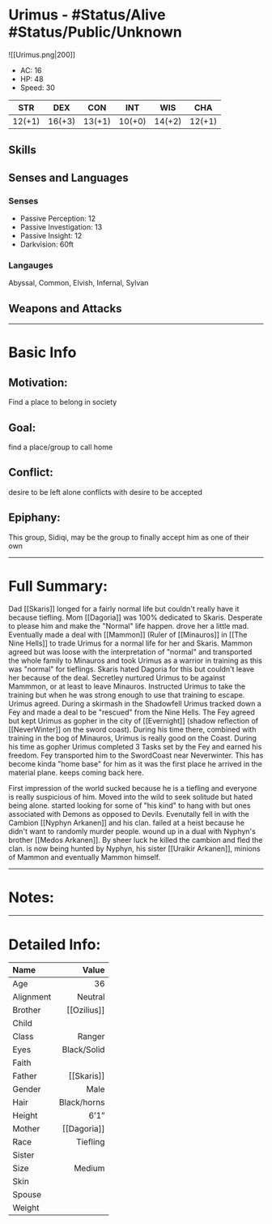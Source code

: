 # Urimus - #Status/Alive #Status/Public/Unknown 
![[Urimus.png|200]]

- AC: 16
- HP: 48  
- Speed: 30

| STR | DEX | CON | INT | WIS | CHA|
| ---- | ---- | ---- | ---- | ---- | ---- |
| 12(+1) | 16(+3) | 13(+1) | 10(+0) | 14(+2) | 12(+1) |

## Skills

## Senses and Languages
### Senses
- Passive Perception: 12  
- Passive Investigation: 13  
- Passive Insight: 12  
- Darkvision: 60ft  

### Langauges
Abyssal, Common, Elvish, Infernal, Sylvan

## Weapons and Attacks
___
# Basic Info

## Motivation:
Find a place to belong in society

## Goal:
find a place/group to call home

## Conflict:
desire to be left alone conflicts with desire to be accepted

## Epiphany:
This group, Sidiqi, may be the group to finally accept him as one of their own

___
# Full Summary:
Dad [[Skaris]] longed for a fairly normal life but couldn't really have it because tiefling.
Mom [[Dagoria]]  was 100% dedicated to Skaris. Desperate to please him and make the "Normal" life happen. drove her a little mad. Eventually made a deal with [[Mammon]] (Ruler of [[Minauros]] in [[The Nine Hells]] to trade Urimus for a normal life for her and Skaris. Mammon agreed but was loose with the interpretation of "normal" and transported the whole family to Minauros and took Urimus as a warrior in training as this was "normal" for tieflings.
Skaris hated Dagoria for this but couldn't leave her because of the deal. Secretley nurtured Urimus to be against Mammmon, or at least to leave Minauros. Instructed Urimus to take the training but when he was strong enough to use that training to escape. Urimus agreed. During a skirmash in the Shadowfell Urimus tracked down a Fey and made a deal to be "rescued" from the Nine Hells. The Fey agreed but kept Urimus as gopher in the city of [[Evernight]] (shadow reflection of [[NeverWinter]] on the sword coast). During his time there, combined with training in the bog of Minauros, Urimus is really good on the Coast. During his time as gopher Urimus completed 3 Tasks set by the Fey and earned his freedom. Fey transported him to the SwordCoast near Neverwinter. This has become kinda "home base" for him as it was the first place he arrived in the material plane. keeps coming back here.

First impression of the world sucked because he is a tiefling and everyone is really suspicious of him. Moved into the wild to seek solitude but hated being alone. started looking for some of "his kind" to hang with but ones associated with Demons as opposed to Devils. Evenutally fell in with the Cambion [[Nyphyn Arkanen]] and his clan. failed at a heist because he didn't want to randomly murder people. wound up in a dual with Nyphyn's brother [[Medos Arkanen]]. By sheer luck he killed the cambion and fled the clan. is now being hunted by Nyphyn, his sister [[Uraikir Arkanen]], minions of Mammon and eventually Mammon himself.

___
# Notes:

___
# Detailed Info:
Name|Value
:-|-:
Age|36
Alignment|Neutral
Brother|[[Ozilius]]
Child|
Class|Ranger
Eyes|Black/Solid
Faith|
Father|[[Skaris]]
Gender|Male
Hair|Black/horns
Height|6’1”
Mother|[[Dagoria]]
Race|Tiefling
Sister|
Size|Medium
Skin|
Spouse|
Weight|